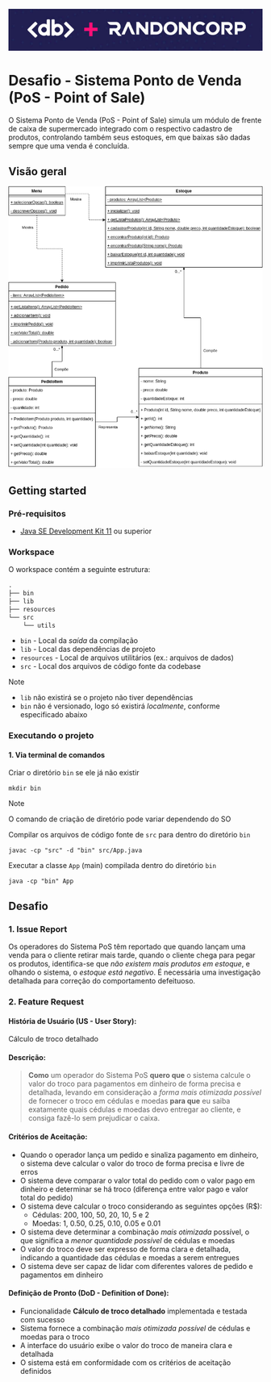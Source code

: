 ![Logo](logo.png)

# Desafio - Sistema Ponto de Venda (PoS - Point of Sale)

O Sistema Ponto de Venda (PoS - Point of Sale) simula um módulo de frente de caixa de supermercado integrado com o respectivo cadastro de produtos, controlando também seus estoques, em que baixas são dadas sempre que uma venda é concluída.

## Visão geral

![Classes](classes.drawio.png)

## Getting started

### Pré-requisitos

- [Java SE Development Kit 11](https://www.oracle.com/br/java/technologies/downloads/#java11) ou superior

### Workspace

O workspace contém a seguinte estrutura:

```shell
.
├── bin
├── lib
├── resources
└── src
    └── utils
```

- `bin` - Local da *saída* da compilação
- `lib` - Local das dependências de projeto
- `resources` - Local de arquivos utilitários (ex.: arquivos de dados)
- `src` - Local dos arquivos de código fonte da codebase

> [!NOTE]
> - `lib` não existirá se o projeto não tiver dependências
> - `bin` não é versionado, logo só existirá *localmente*, conforme especificado abaixo

### Executando o projeto

#### 1. Via terminal de comandos

Criar o diretório `bin` se ele já não existir
```shell
mkdir bin
```
> [!NOTE]
> O comando de criação de diretório pode variar dependendo do SO

Compilar os arquivos de código fonte de `src` para dentro do diretório `bin`
```shell
javac -cp "src" -d "bin" src/App.java
```
Executar a classe `App` (main) compilada dentro do diretório `bin`
```shell
java -cp "bin" App
```

## Desafio

### 1. Issue Report

Os operadores do Sistema PoS têm reportado que quando lançam uma venda para o cliente retirar mais tarde, quando o cliente chega para pegar os produtos, identifica-se que *não existem mais produtos em estoque*, e olhando o sistema, o *estoque está negativo*. É necessária uma investigação detalhada para correção do comportamento defeituoso.

### 2. Feature Request

#### História de Usuário (US - User Story):

Cálculo de troco detalhado

#### Descrição:

>**Como** um operador do Sistema PoS **quero que** o sistema calcule o valor do troco para pagamentos em dinheiro de forma precisa e detalhada, levando em consideração a *forma mais otimizada possível* de fornecer o troco em cédulas e moedas **para que** eu saiba exatamente quais cédulas e moedas devo entregar ao cliente, e consiga fazê-lo sem prejudicar o caixa.

#### Critérios de Aceitação:

- Quando o operador lança um pedido e sinaliza pagamento em dinheiro, o sistema deve calcular o valor do troco de forma precisa e livre de erros
- O sistema deve comparar o valor total do pedido com o valor pago em dinheiro e determinar se há troco (diferença entre valor pago e valor total do pedido)
- O sistema deve calcular o troco considerando as seguintes opções (R$):
  - Cédulas: 200, 100, 50, 20, 10, 5 e 2
  - Moedas: 1, 0.50, 0.25, 0.10, 0.05 e 0.01
- O sistema deve determinar a combinação *mais otimizada* possível, o que significa a *menor quantidade possível* de cédulas e moedas
- O valor do troco deve ser expresso de forma clara e detalhada, indicando a quantidade das cédulas e moedas a serem entregues
- O sistema deve ser capaz de lidar com diferentes valores de pedido e pagamentos em dinheiro

#### Definição de Pronto (DoD - Definition of Done):

- Funcionalidade **Cálculo de troco detalhado** implementada e testada com sucesso
- Sistema fornece a combinação *mais otimizada possível* de cédulas e moedas para o troco
- A interface do usuário exibe o valor do troco de maneira clara e detalhada
- O sistema está em conformidade com os critérios de aceitação definidos
